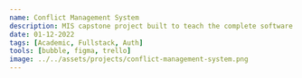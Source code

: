```yaml
---
name: Conflict Management System
description: MIS capstone project built to teach the complete software development lifecycle. Worked for a local law firm, Slayden Grubert Beard PLLC, to gather project requirements and build a custom interal conflict management system for the firm's potiental new clients.
date: 01-12-2022
tags: [Academic, Fullstack, Auth]
tools: [bubble, figma, trello]
image: ../../assets/projects/conflict-management-system.png
---
```

